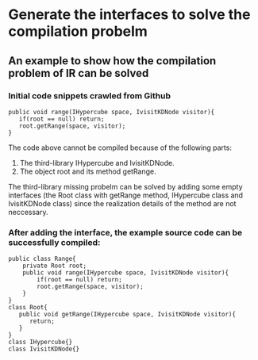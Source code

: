 # Generate the interfaces to solve the compilation probelm
## An example to show how the compilation problem of IR can be solved 
### Initial code snippets crawled from Github
```
public void range(IHypercube space, IvisitKDNode visitor){
   if(root == null) return;
   root.getRange(space, visitor);
}
```
The code above cannot be compiled because of the following parts:
1. The third-library IHypercube and IvisitKDNode.
2. The object root and its method getRange.

The third-library missing probelm can be solved by adding some empty interfaces (the Root class with getRange method, IHypercube class and IvisitKDNode class) since the realization details of the method are not neccessary. 
### After adding the interface, the example source code can be successfully compiled:
```
public class Range{
    private Root root;
    public void range(IHypercube space, IvisitKDNode visitor){
        if(root == null) return;
        root.getRange(space, visitor);
    }
}
class Root{
   public void getRange(IHypercube space, IvisitKDNode visitor){
      return;
   }
}
class IHypercube{}
class IvisitKDNode{}
```
